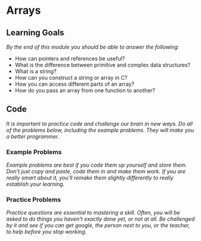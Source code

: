 # Arrays

## Learning Goals

*By the end of this module you should be able to answer the following:*

* How can pointers and references be useful? 
* What is the difference between primitive and complex data structures?
* What is a string?
* How can you construct a string or array in C?
* How you can access different parts of an array?
* How do you pass an array from one function to another?

## Code

*It is important to practice code and challenge our brain in new ways. Do all of the problems below, including the example problems. They will make you a better programmer.*

### Example Problems

*Example problems are best if you code them up yourself and store them. Don't just copy and paste, code them in and make them work. If you are really smart about it, you'll remake them slightly differently to really establish your learning.*

### Practice Problems

*Practice questions are essential to mastering a skill. Often, you will be asked to do things you haven't exactly done yet, or not at all. Be challenged by it and see if you can get google, the person next to you, or the teacher, to help before you stop working.*
